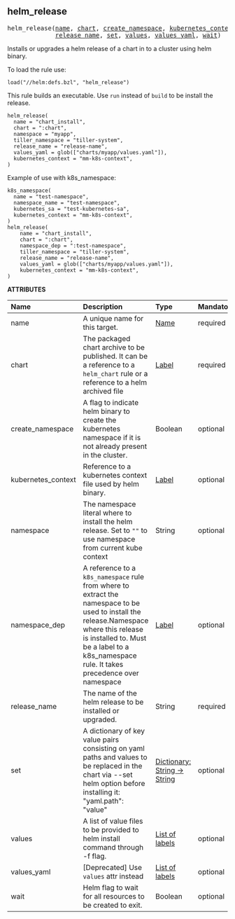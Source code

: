 <!-- Generated with Stardoc: http://skydoc.bazel.build -->



<a id="helm_release"></a>

## helm_release

<pre>
helm_release(<a href="#helm_release-name">name</a>, <a href="#helm_release-chart">chart</a>, <a href="#helm_release-create_namespace">create_namespace</a>, <a href="#helm_release-kubernetes_context">kubernetes_context</a>, <a href="#helm_release-namespace">namespace</a>, <a href="#helm_release-namespace_dep">namespace_dep</a>,
             <a href="#helm_release-release_name">release_name</a>, <a href="#helm_release-set">set</a>, <a href="#helm_release-values">values</a>, <a href="#helm_release-values_yaml">values_yaml</a>, <a href="#helm_release-wait">wait</a>)
</pre>

  Installs or upgrades a helm release of a chart in to a cluster using helm binary.

  To load the rule use:
  ```starlark
  load("//helm:defs.bzl", "helm_release")
  ```

  This rule builds an executable. Use `run` instead of `build` to be install the release.

  ```starklark
helm_release(
    name = "chart_install",
    chart = ":chart",
    namespace = "myapp",
    tiller_namespace = "tiller-system",
    release_name = "release-name",
    values_yaml = glob(["charts/myapp/values.yaml"]),
    kubernetes_context = "mm-k8s-context",
)
```

Example of use with k8s_namespace:
```starklark
k8s_namespace(
  name = "test-namespace",
  namespace_name = "test-namespace",
  kubernetes_sa = "test-kubernetes-sa",
  kubernetes_context = "mm-k8s-context",
)
helm_release(
    name = "chart_install",
    chart = ":chart",
    namespace_dep = ":test-namespace",
    tiller_namespace = "tiller-system",
    release_name = "release-name",
    values_yaml = glob(["charts/myapp/values.yaml"]),
    kubernetes_context = "mm-k8s-context",
)
```

**ATTRIBUTES**


| Name  | Description | Type | Mandatory | Default |
| :------------- | :------------- | :------------- | :------------- | :------------- |
| <a id="helm_release-name"></a>name |  A unique name for this target.   | <a href="https://bazel.build/concepts/labels#target-names">Name</a> | required |  |
| <a id="helm_release-chart"></a>chart |  The packaged chart archive to be published. It can be a reference to a `helm_chart` rule or a reference to a helm archived file   | <a href="https://bazel.build/concepts/labels">Label</a> | required |  |
| <a id="helm_release-create_namespace"></a>create_namespace |  A flag to indicate helm binary to create the kubernetes namespace if it is not already present in the cluster.   | Boolean | optional |  `True`  |
| <a id="helm_release-kubernetes_context"></a>kubernetes_context |  Reference to a kubernetes context file used by helm binary.   | <a href="https://bazel.build/concepts/labels">Label</a> | optional |  `None`  |
| <a id="helm_release-namespace"></a>namespace |  The namespace literal where to install the helm release. Set to `""` to use namespace from current kube context   | String | optional |  `""`  |
| <a id="helm_release-namespace_dep"></a>namespace_dep |  A reference to a `k8s_namespace` rule from where to extract the namespace to be used to install the release.Namespace where this release is installed to. Must be a label to a k8s_namespace rule. It takes precedence over namespace   | <a href="https://bazel.build/concepts/labels">Label</a> | optional |  `None`  |
| <a id="helm_release-release_name"></a>release_name |  The name of the helm release to be installed or upgraded.   | String | required |  |
| <a id="helm_release-set"></a>set |  A dictionary of key value pairs consisting on yaml paths and values to be replaced in the chart via --set helm option before installing it: "yaml.path": "value"   | <a href="https://bazel.build/rules/lib/dict">Dictionary: String -> String</a> | optional |  `{}`  |
| <a id="helm_release-values"></a>values |  A list of value files to be provided to helm install command through -f flag.   | <a href="https://bazel.build/concepts/labels">List of labels</a> | optional |  `[]`  |
| <a id="helm_release-values_yaml"></a>values_yaml |  [Deprecated] Use `values` attr instead   | <a href="https://bazel.build/concepts/labels">List of labels</a> | optional |  `[]`  |
| <a id="helm_release-wait"></a>wait |  Helm flag to wait for all resources to be created to exit.   | Boolean | optional |  `True`  |


